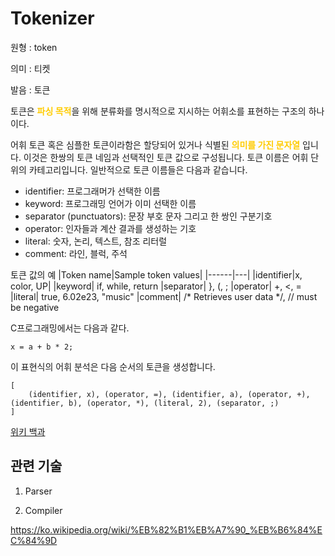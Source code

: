 # Tokenizer

원형 : token

의미  : 티켓

발음 : 토큰

토큰은 <span style='color:#FFCC00; font-weight:bold;'>
파싱 목적</span>을 위해 분류화를 명시적으로 지시하는 어휘소를 표현하는 구조의 하나이다.

어휘 토큰 혹은 심플한 토큰이라함은 할당되어 있거나 식별된 <span style='color:#FFCC00; font-weight:bold;'>의미를 가진 문자열</span> 입니다. 이것은 한쌍의 토큰 네임과 선택적인 토큰 값으로 구성됩니다. 토큰 이름은 어휘 단위의 카테고리입니다. 일반적으로 토큰 이름들은 다음과 같습니다.

- identifier: 프로그래머가 선택한 이름
- keyword: 프로그래밍 언어가 이미 선택한 이름
- separator (punctuators): 문장 부호 문자 그리고 한 쌍인 구분기호
- operator: 인자들과 계산 결과를 생성하는 기호
- literal: 숫자, 논리, 텍스트, 참조 리터럴
- comment: 라인, 블럭, 주석

토큰 값의 예
|Token name|Sample token values|
|------|---|
|identifier|x, color, UP|
|keyword|	if, while, return
|separator|	}, (, ;
|operator|	+, <, =
|literal|	true, 6.02e23, "music"
|comment|	/* Retrieves user data */, // must be negative

C프로그래밍에서는 다음과 같다.

```
x = a + b * 2;
```

이 표현식의 어휘 분석은 다음 순서의 토큰을 생성합니다.
```
[
    (identifier, x), (operator, =), (identifier, a), (operator, +), (identifier, b), (operator, *), (literal, 2), (separator, ;)
]
```

[위키 백과](https://en.wikipedia.org/wiki/Lexical_analysis#Token)


## 관련 기술
1. Parser

2. Compiler



https://ko.wikipedia.org/wiki/%EB%82%B1%EB%A7%90_%EB%B6%84%EC%84%9D